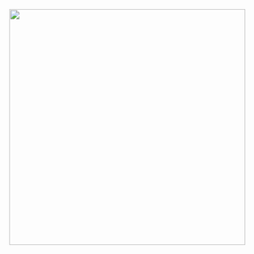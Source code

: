 <div dir="auto" align="center">
<animated-image data-catalyst="" style="vertical-align: middle;"><a target="_blank" rel="noopener noreferrer nofollow" href="https://raw.githubusercontent.com/TheKingOfCampers/TheKingOfCampers/main/TheKingOfCampers.gif" data-target="animated-image.originalLink"><img src="https://raw.githubusercontent.com/TheKingOfCampers/TheKingOfCampers/main/TheKingOfCampers.gif" style="max-width: 100%; display: inline-block;" data-target="animated-image.originalImage" height="425" align="middle"></a>
      <span class="AnimatedImagePlayer" data-target="animated-image.player" hidden="">
        <a data-target="animated-image.replacedLink" class="AnimatedImagePlayer-images" href="https://www.youtube.com/channel/UCC2rXdTt75WLHugcUPqgQzA" target="_blank">


<!--
**TheKingOfCampers/TheKingOfCampers** is a ✨ _special_ ✨ repository because its `README.md` (this file) appears on your GitHub profile.

Here are some ideas to get you started:

- 🔭 I’m currently working on ...
- 🌱 I’m currently learning ...
- 👯 I’m looking to collaborate on ...
- 🤔 I’m looking for help with ...
- 💬 Ask me about ...
- 📫 How to reach me: ...
- 😄 Pronouns: ...
- ⚡ Fun fact: ...
-->
